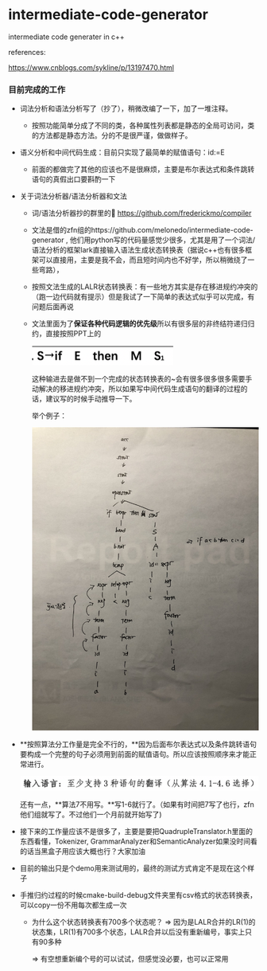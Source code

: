 # intermediate-code-generator
 intermediate code generater in c++



references: 

https://www.cnblogs.com/sykline/p/13197470.html



### 目前完成的工作

- 词法分析和语法分析写了（抄了），稍微改编了一下，加了一堆注释。
  - 按照功能简单分成了不同的类，各种属性列表都是静态的全局可访问，类的方法都是静态方法。分的不是很严谨，做做样子。
- 语义分析和中间代码生成：目前只实现了最简单的赋值语句：id:=E
  - 前面的都做完了其他的应该也不是很麻烦，主要是布尔表达式和条件跳转语句的真假出口要斟酌一下

- 关于词法分析器/语法分析器和文法

  - 词/语法分析器抄的群里的🔗 https://github.com/frederickmo/compiler

  - 文法是借的zfn组的https://github.com/melonedo/intermediate-code-generator , 他们用python写的代码量感觉少很多，尤其是用了一个词法/语法分析的框架lark直接输入语法生成状态转换表（据说c++也有很多框架可以直接用，主要是我不会，而且短时间内也不好学，所以稍微绕了一些弯路），

  - 按照文法生成的LALR状态转换表：有一些地方其实是存在移进规约冲突的（跑一边代码就有提示）但是我试了一下简单的表达式似乎可以完成，有问题后面再说

  - 文法里面为了**保证各种代码逻辑的优先级**所以有很多层的非终结符递归归约，直接按照PPT上的

    ![截屏2022-01-03 02.23.20](img1.png)

    这种输进去是做不到一个完成的状态转换表的~会有很多很多很多需要手动解决的移进规约冲突，所以如果写中间代码生成语句的翻译的过程的话，建议写的时候手动推导一下。

    举个例子：

    ![IMG_1580](IMG_1580.jpg)

- **按照算法分工作量是完全不行的，**因为后面布尔表达式以及条件跳转语句要构成一个完整的句子必须用到前面的赋值语句。所以应该按照顺序来才能正常进行。

  ![截屏2022-01-03 02.29.15](img2.png)

  还有一点，**算法7不用写。**写1-6就行了。（如果有时间把7写了也行，zfn他们组就写了。不过他们一个月前就开始写了)

- 接下来的工作量应该不是很多了，主要是要把QuadrupleTranslator.h里面的东西看懂，Tokenizer, GrammarAnalyzer和SemanticAnalyzer如果没时间看的话当黑盒子用应该大概也行？大家加油

- 目前的输出只是个demo用来测试用的，最终的测试方式肯定不是现在这个样子

- 手推归约过程的时候cmake-build-debug文件夹里有csv格式的状态转换表，可以copy一份不用每次都生成一次

  - 为什么这个状态转换表有700多个状态呢？ => 因为是LALR合并的LR(1)的状态集，LR(1)有700多个状态，LALR合并以后没有重新编号，事实上只有90多种

    => 有空想重新编个号的可以试试，但感觉没必要，也可以正常用

